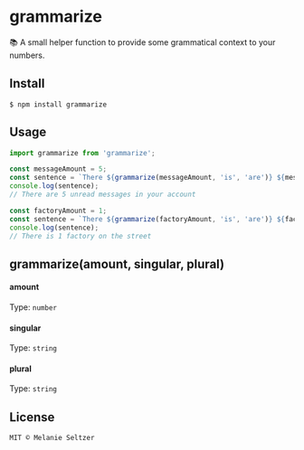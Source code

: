 # grammarize
:books: A small helper function to provide some grammatical context to your numbers.

## Install

```
$ npm install grammarize
```

## Usage

```js
import grammarize from 'grammarize';

const messageAmount = 5;
const sentence = `There ${grammarize(messageAmount, 'is', 'are')} ${messageAmount} unread ${grammarize(messageAmount, 'message', 'messages')} in your account`;
console.log(sentence);
// There are 5 unread messages in your account

const factoryAmount = 1;
const sentence = `There ${grammarize(factoryAmount, 'is', 'are')} ${factoryAmount} ${grammarize(factoryAmount, 'factory', 'factories')} on the street`;
console.log(sentence);
// There is 1 factory on the street
```

## grammarize(amount, singular, plural)

#### amount

Type: `number`

#### singular

Type: `string`

#### plural

Type: `string`

## License

```
MIT © Melanie Seltzer
```